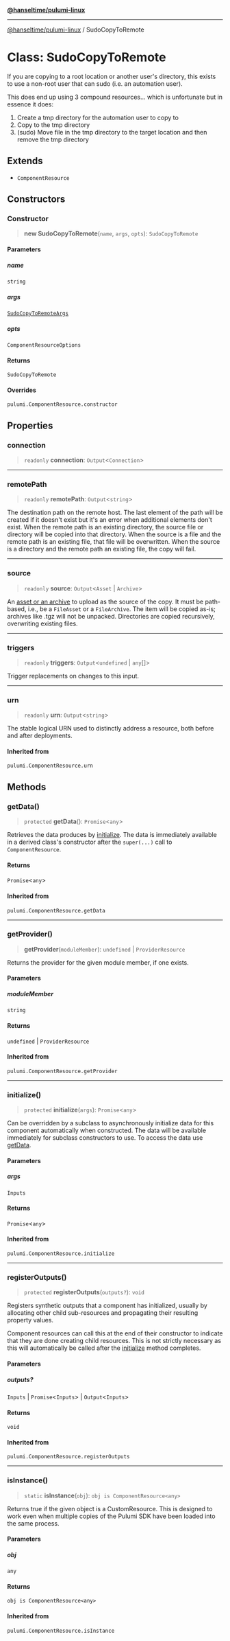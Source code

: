 [**@hanseltime/pulumi-linux**](../README.md)

***

[@hanseltime/pulumi-linux](../README.md) / SudoCopyToRemote

# Class: SudoCopyToRemote

If you are copying to a root location or another user's directory, this exists to use a non-root user that
can sudo (i.e. an automation user).

This does end up using 3 compound resources... which is unfortunate but in essence it does:

1. Create a tmp directory for the automation user to copy to
2. Copy to the tmp directory
3. (sudo) Move file in the tmp directory to the target location and then remove the tmp directory

## Extends

- `ComponentResource`

## Constructors

### Constructor

> **new SudoCopyToRemote**(`name`, `args`, `opts`): `SudoCopyToRemote`

#### Parameters

##### name

`string`

##### args

[`SudoCopyToRemoteArgs`](../interfaces/SudoCopyToRemoteArgs.md)

##### opts

`ComponentResourceOptions`

#### Returns

`SudoCopyToRemote`

#### Overrides

`pulumi.ComponentResource.constructor`

## Properties

### connection

> `readonly` **connection**: `Output`\<`Connection`\>

***

### remotePath

> `readonly` **remotePath**: `Output`\<`string`\>

The destination path on the remote host. The last element of the path will be created if it doesn't exist but it's an error when additional elements don't exist. When the remote path is an existing directory, the source file or directory will be copied into that directory. When the source is a file and the remote path is an existing file, that file will be overwritten. When the source is a directory and the remote path an existing file, the copy will fail.

***

### source

> `readonly` **source**: `Output`\<`Asset` \| `Archive`\>

An [asset or an archive](https://www.pulumi.com/docs/concepts/assets-archives/) to upload as the source of the copy. It must be path-based, i.e., be a `FileAsset` or a `FileArchive`. The item will be copied as-is; archives like .tgz will not be unpacked. Directories are copied recursively, overwriting existing files.

***

### triggers

> `readonly` **triggers**: `Output`\<`undefined` \| `any`[]\>

Trigger replacements on changes to this input.

***

### urn

> `readonly` **urn**: `Output`\<`string`\>

The stable logical URN used to distinctly address a resource, both before
and after deployments.

#### Inherited from

`pulumi.ComponentResource.urn`

## Methods

### getData()

> `protected` **getData**(): `Promise`\<`any`\>

Retrieves the data produces by [initialize](#initialize). The data is
immediately available in a derived class's constructor after the
`super(...)` call to `ComponentResource`.

#### Returns

`Promise`\<`any`\>

#### Inherited from

`pulumi.ComponentResource.getData`

***

### getProvider()

> **getProvider**(`moduleMember`): `undefined` \| `ProviderResource`

Returns the provider for the given module member, if one exists.

#### Parameters

##### moduleMember

`string`

#### Returns

`undefined` \| `ProviderResource`

#### Inherited from

`pulumi.ComponentResource.getProvider`

***

### initialize()

> `protected` **initialize**(`args`): `Promise`\<`any`\>

Can be overridden by a subclass to asynchronously initialize data for this component
automatically when constructed. The data will be available immediately for subclass
constructors to use. To access the data use [getData](#getdata).

#### Parameters

##### args

`Inputs`

#### Returns

`Promise`\<`any`\>

#### Inherited from

`pulumi.ComponentResource.initialize`

***

### registerOutputs()

> `protected` **registerOutputs**(`outputs?`): `void`

Registers synthetic outputs that a component has initialized, usually by
allocating other child sub-resources and propagating their resulting
property values.

Component resources can call this at the end of their constructor to
indicate that they are done creating child resources.  This is not
strictly necessary as this will automatically be called after the [initialize](#initialize) method completes.

#### Parameters

##### outputs?

`Inputs` | `Promise`\<`Inputs`\> | `Output`\<`Inputs`\>

#### Returns

`void`

#### Inherited from

`pulumi.ComponentResource.registerOutputs`

***

### isInstance()

> `static` **isInstance**(`obj`): `obj is ComponentResource<any>`

Returns true if the given object is a CustomResource. This is
designed to work even when multiple copies of the Pulumi SDK have been
loaded into the same process.

#### Parameters

##### obj

`any`

#### Returns

`obj is ComponentResource<any>`

#### Inherited from

`pulumi.ComponentResource.isInstance`
